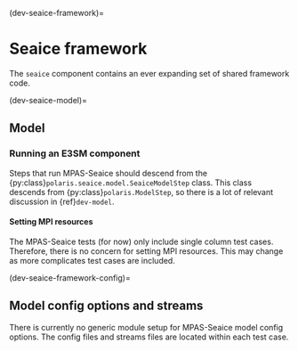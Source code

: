 (dev-seaice-framework)=

# Seaice framework

The `seaice` component contains an ever expanding set of shared framework code.

(dev-seaice-model)=

## Model

### Running an E3SM component

Steps that run MPAS-Seaice should descend from the
{py:class}`polaris.seaice.model.SeaiceModelStep` class.  This class descends
from {py:class}`polaris.ModelStep`, so there is a lot of relevant
discussion in {ref}`dev-model`.


#### Setting MPI resources

The MPAS-Seaice tests (for now) only include single column test cases. 
Therefore, there is no concern for setting MPI resources. This may change
as more complicates test cases are included.

(dev-seaice-framework-config)=

## Model config options and streams

There is currently no generic module setup for MPAS-Seaice model config options. 
The config files and streams files are located within each test case. 


